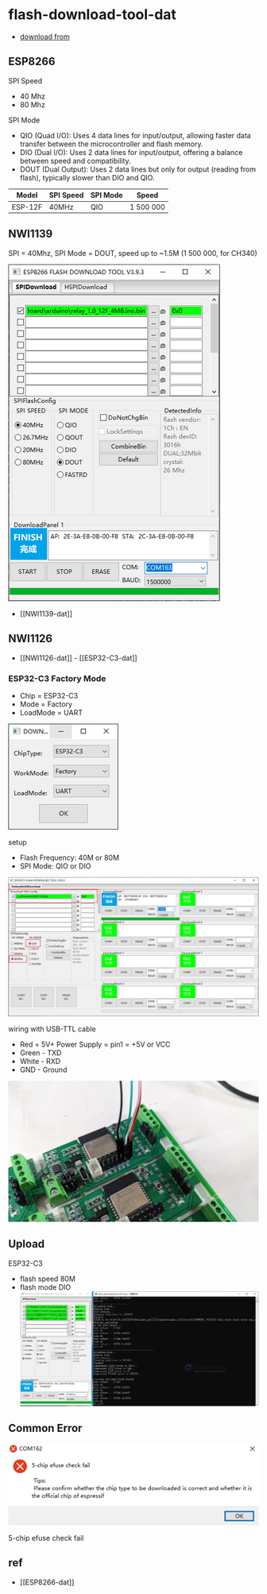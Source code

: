 
# flash-download-tool-dat

- [download from](https://www.espressif.com.cn/en/support/download/other-tools)


## ESP8266

SPI Speed 
- 40 Mhz
- 80 Mhz  

SPI Mode 

- QIO (Quad I/O): Uses 4 data lines for input/output, allowing faster data transfer between the microcontroller and flash memory.
- DIO (Dual I/O): Uses 2 data lines for input/output, offering a balance between speed and compatibility.
- DOUT (Dual Output): Uses 2 data lines but only for output (reading from flash), typically slower than DIO and QIO.



| Model   | SPI Speed | SPI Mode | Speed     |
| ------- | --------- | -------- | --------- |
| ESP-12F | 40MHz     | QIO      | 1 500 000 |



## NWI1139 

SPI = 40Mhz, SPI Mode = DOUT, speed up to ~1.5M (1 500 000, for CH340)

![](11-51-17-17-04-2023.png)

- [[NWI1139-dat]]

## NWI1126 

- [[NWI1126-dat]] - [[ESP32-C3-dat]]

### ESP32-C3 Factory Mode 

- Chip = ESP32-C3
- Mode = Factory
- LoadMode = UART


![](32-02-18-06-02-2023.png)

setup
- Flash Frequency: 40M or 80M 
- SPI Mode: QIO or DIO 


![](56-04-18-06-02-2023.png)

wiring with USB-TTL cable 
- Red = 5V+ Power Supply = pin1 = +5V or VCC
- Green - TXD
- White - RXD
- GND - Ground


![](36-05-18-06-02-2023.png)

## Upload 

ESP32-C3 
- flash speed 80M 
- flash mode DIO
![](2024-01-24-16-49-18.png)



## Common Error 

![](2023-12-14-14-46-50.png)

5-chip efuse check fail




## ref 

- [[ESP8266-dat]]